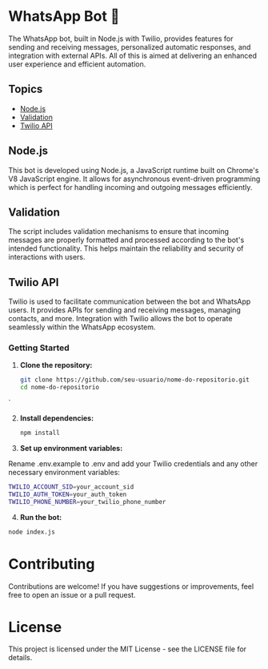 # WhatsApp Bot 🤖

The WhatsApp bot, built in Node.js with Twilio, provides features for sending and receiving messages, personalized automatic responses, and integration with external APIs. All of this is aimed at delivering an enhanced user experience and efficient automation.

## Topics

- [Node.js](#nodejs)
- [Validation](#validation)
- [Twilio API](#twilio-api)

## Node.js

This bot is developed using Node.js, a JavaScript runtime built on Chrome's V8 JavaScript engine. It allows for asynchronous event-driven programming which is perfect for handling incoming and outgoing messages efficiently.

## Validation

The script includes validation mechanisms to ensure that incoming messages are properly formatted and processed according to the bot's intended functionality. This helps maintain the reliability and security of interactions with users.

## Twilio API

Twilio is used to facilitate communication between the bot and WhatsApp users. It provides APIs for sending and receiving messages, managing contacts, and more. Integration with Twilio allows the bot to operate seamlessly within the WhatsApp ecosystem.

### Getting Started

1. **Clone the repository:**

   ```bash
   git clone https://github.com/seu-usuario/nome-do-repositorio.git
   cd nome-do-repositorio
  `

2. **Install dependencies:**
   ```bash
   npm install
   ```
3. **Set up environment variables:**

Rename .env.example to .env and add your Twilio credentials and any other necessary environment variables:

```bash
TWILIO_ACCOUNT_SID=your_account_sid
TWILIO_AUTH_TOKEN=your_auth_token
TWILIO_PHONE_NUMBER=your_twilio_phone_number
```

4. **Run the bot:**

```bash
node index.js
```

# Contributing

Contributions are welcome! If you have suggestions or improvements, feel free to open an issue or a pull request.

# License

This project is licensed under the MIT License - see the LICENSE file for details.

